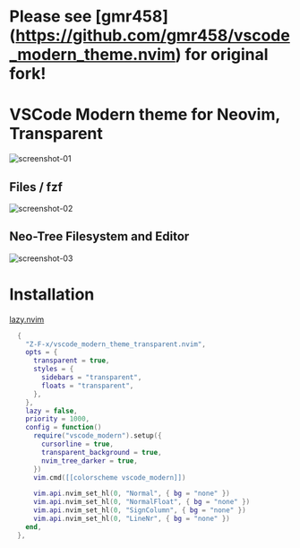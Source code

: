 # Please see [gmr458] (https://github.com/gmr458/vscode_modern_theme.nvim) for original fork!

# VSCode Modern theme for Neovim, Transparent
![screenshot-01](./screenshots/Screenshot_20241004_104859.png)

## Files / fzf
![screenshot-02](./screenshots/Screenshot_20241004_105126.png)

## Neo-Tree Filesystem and Editor
![screenshot-03](./screenshots/Screenshot_20241004_105151.png)


# Installation

[lazy.nvim](https://github.com/folke/lazy.nvim)
```lua
  {
    "Z-F-x/vscode_modern_theme_transparent.nvim",
    opts = {
      transparent = true,
      styles = {
        sidebars = "transparent",
        floats = "transparent",
      },
    },
    lazy = false,
    priority = 1000,
    config = function()
      require("vscode_modern").setup({
        cursorline = true,
        transparent_background = true,
        nvim_tree_darker = true,
      })
      vim.cmd([[colorscheme vscode_modern]])

      vim.api.nvim_set_hl(0, "Normal", { bg = "none" })
      vim.api.nvim_set_hl(0, "NormalFloat", { bg = "none" })
      vim.api.nvim_set_hl(0, "SignColumn", { bg = "none" })
      vim.api.nvim_set_hl(0, "LineNr", { bg = "none" })
    end,
  },

```
